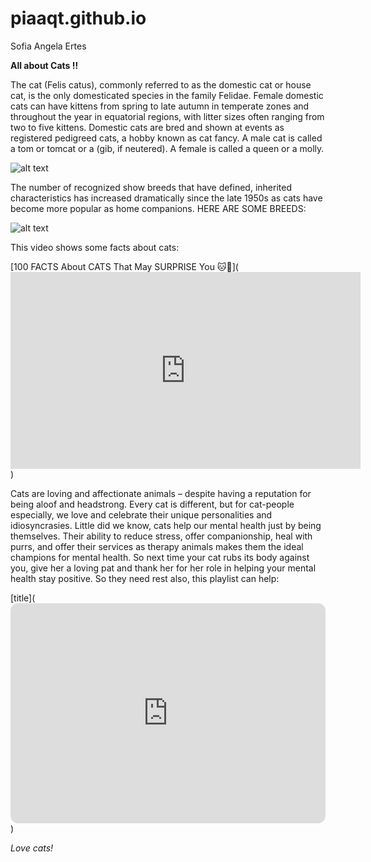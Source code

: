 # piaaqt.github.io
Sofia Angela Ertes

 **All about Cats !!**

The cat (Felis catus), commonly referred to as the domestic cat or house cat, is the only domesticated species in the family Felidae.
Female domestic cats can have kittens from spring to late autumn in temperate zones and throughout the year in equatorial regions, with litter sizes often ranging from two to five kittens. Domestic cats are bred and shown at events as registered pedigreed cats, a hobby known as cat fancy. A male cat is called a tom or tomcat or a (gib, if neutered). A female is called a queen or a molly.

![alt text](https://static01.nyt.com/images/2019/10/01/science/00SCI-CATS1/00SCI-CATS1-videoSixteenByNineJumbo1600-v2.jpg)


The number of recognized show breeds that have defined, inherited characteristics has increased dramatically since the late 1950s as cats have become more popular as home companions. HERE ARE SOME BREEDS:

![alt text](https://i.pinimg.com/originals/f6/4f/7c/f64f7c1242f8996d5be38cdf85f19c1e.jpg)

This video shows some facts about cats:

[100 FACTS About CATS That May SURPRISE You 🐱🐾](<iframe width="560" height="315" src="https://www.youtube.com/embed/5P6JohWZFQY?si=csID7RcvtcP0qtQ_" title="YouTube video player" frameborder="0" allow="accelerometer; autoplay; clipboard-write; encrypted-media; gyroscope; picture-in-picture; web-share" allowfullscreen></iframe>) 

Cats are loving and affectionate animals – despite having a reputation for being aloof and headstrong. Every cat is different, but for cat-people especially, we love and celebrate their unique personalities and idiosyncrasies. Little did we know, cats help our mental health just by being themselves. Their ability to reduce stress, offer companionship, heal with purrs, and offer their services as therapy animals makes them the ideal champions for mental health. So next time your cat rubs its body against you, give her a loving pat and thank her for her role in helping your mental health stay positive. So they need rest also, this playlist can help:

[title](<iframe style="border-radius:12px" src="https://open.spotify.com/embed/playlist/37i9dQZF1DZ06evO3YwWfm?utm_source=generator" width="100%" height="352" frameBorder="0" allowfullscreen="" allow="autoplay; clipboard-write; encrypted-media; fullscreen; picture-in-picture" loading="lazy"></iframe>)

*Love cats!*
